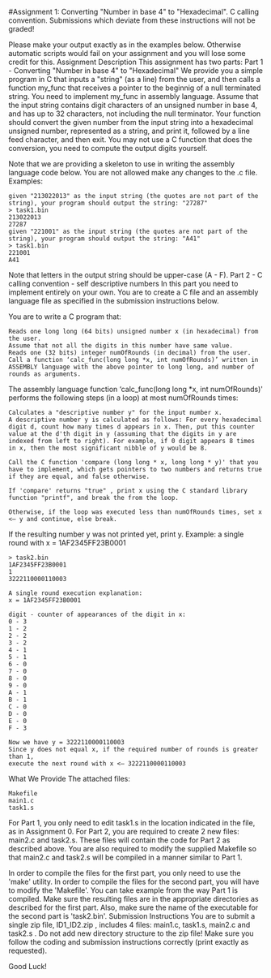 #Assignment 1: Converting "Number in base 4" to "Hexadecimal". C calling convention.
Submissions which deviate from these instructions will not be graded!

Please make your output exactly as in the examples below.
Otherwise automatic scripts would fail on your assignment and you will lose some credit for this.
Assignment Description
This assignment has two parts:
Part 1 - Converting "Number in base 4" to "Hexadecimal"
We provide you a simple program in C that inputs a "string" (as a line) from the user, and then calls a function my_func that receives a pointer to the beginnig of a null terminated string.
You need to implement my_func in assembly language. Assume that the input string contains digit characters of an unsigned number in base 4, and has up to 32 characters, not including the null terminator.
Your function should convert the given number from the input string into a hexadecimal unsigned number, represented as a string, and print it, followed by a line feed character, and then exit. You may not use a C function that does the conversion, you need to compute the output digits yourself.

Note that we are providing a skeleton to use in writing the assembly language code below.
You are not allowed make any changes to the .c file.
Examples:

    given "213022013" as the input string (the quotes are not part of the string), your program should output the string: "27287"
    > task1.bin
    213022013
    27287
    given "221001" as the input string (the quotes are not part of the string), your program should output the string: "A41"
    > task1.bin
    221001
    A41


Note that letters in the output string should be upper-case (A - F).
Part 2 - C calling convention - self descriptive numbers
In this part you need to implement entirely on your own. You are to create a C file and an assembly language file as specified in the submission instructions below.

You are to write a C program that:

    Reads one long long (64 bits) unsigned number x (in hexadecimal) from the user.
    Assume that not all the digits in this number have same value.
    Reads one (32 bits) integer numOfRounds (in decimal) from the user.
    Call a function ‘calc_func(long long *x, int numOfRounds)’ written in ASSEMBLY language with the above pointer to long long, and number of rounds as arguments. 


The assembly language function ‘calc_func(long long *x, int numOfRounds)' performs the following steps (in a loop) at most numOfRounds times:

    Calculates a "descriptive number y" for the input number x.
    A descriptive number y is calculated as follows: For every hexadecimal digit d, count how many times d appears in x. Then, put this counter value at the d'th digit in y (assuming that the digits in y are indexed from left to right). For example, if 0 digit appears 8 times in x, then the most significant nibble of y would be 8.

    Call the C function 'compare (long long * x, long long * y)' that you have to implement, which gets pointers to two numbers and returns true if they are equal, and false otherwise.

    If 'compare' returns "true" , print x using the C standard library function "printf", and break the from the loop.

    Otherwise, if the loop was executed less than numOfRounds times, set x <– y and continue, else break.


If the resulting number y was not printed yet, print y.
Example: a single round with x = 1AF2345FF23B0001

    > task2.bin
    1AF2345FF23B0001
    1
    3222110000110003

    A single round execution explanation:
    x = 1AF2345FF23B0001

    digit - counter of appearances of the digit in x:
    0 - 3
    1 - 2
    2 - 2
    3 - 2
    4 - 1
    5 - 1
    6 - 0
    7 - 0
    8 - 0
    9 - 0
    A - 1
    B - 1
    C - 0
    D - 0
    E - 0
    F - 3

    Now we have y = 3222110000110003
    Since y does not equal x, if the required number of rounds is greater than 1,
    execute the next round with x <– 3222110000110003

What We Provide
The attached files:

    Makefile
    main1.c
    task1.s


For Part 1, you only need to edit task1.s in the location indicated in the file, as in Assignment 0. For Part 2, you are required to create 2 new files: main2.c and task2.s. These files will contain the code for Part 2 as described above. You are also required to modify the supplied Makefile so that main2.c and task2.s will be compiled in a manner similar to Part 1.

In order to compile the files for the first part, you only need to use the 'make' utility. In order to compile the files for the second part, you will have to modify the 'Makefile'. You can take example from the way Part 1 is compiled. Make sure the resulting files are in the appropriate directories as described for the first part. Also, make sure the name of the executable for the second part is 'task2.bin'.
Submission Instructions
You are to submit a single zip file, ID1_ID2.zip , includes 4 files: main1.c, task1.s, main2.c and task2.s . Do not add new directory structure to the zip file! Make sure you follow the coding and submission instructions correctly (print exactly as requested).

Good Luck! 
